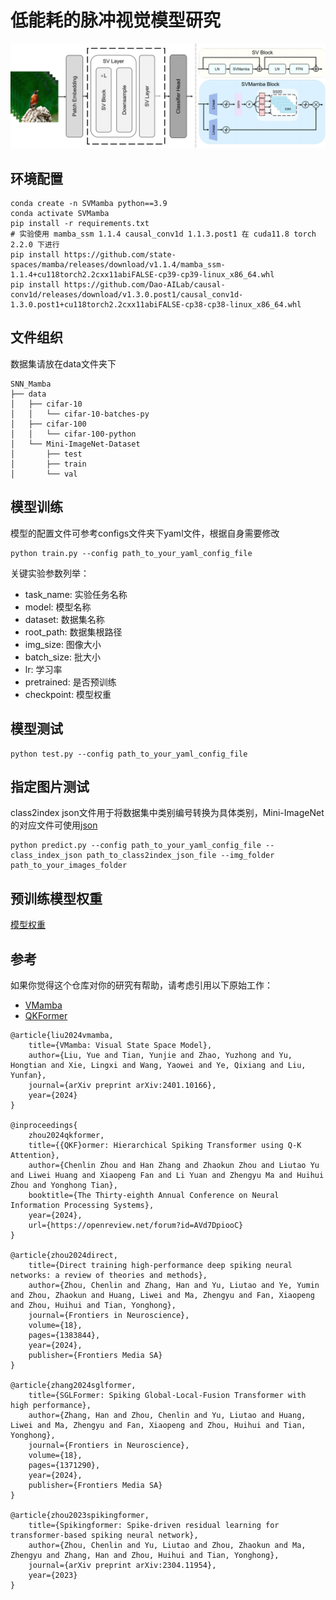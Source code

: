 # 低能耗的脉冲视觉模型研究
![SVMamba](figs/architecture.png)
## 环境配置
```
conda create -n SVMamba python==3.9
conda activate SVMamba
pip install -r requirements.txt
# 实验使用 mamba_ssm 1.1.4 causal_conv1d 1.1.3.post1 在 cuda11.8 torch 2.2.0 下进行
pip install https://github.com/state-spaces/mamba/releases/download/v1.1.4/mamba_ssm-1.1.4+cu118torch2.2cxx11abiFALSE-cp39-cp39-linux_x86_64.whl
pip install https://github.com/Dao-AILab/causal-conv1d/releases/download/v1.3.0.post1/causal_conv1d-1.3.0.post1+cu118torch2.2cxx11abiFALSE-cp38-cp38-linux_x86_64.whl
```

## 文件组织
数据集请放在data文件夹下
```
SNN_Mamba
├── data
│   ├── cifar-10
│   │   └── cifar-10-batches-py
│   ├── cifar-100
│   │   └── cifar-100-python
│   └── Mini-ImageNet-Dataset
│       ├── test
│       ├── train
│       └── val
```

## 模型训练
模型的配置文件可参考configs文件夹下yaml文件，根据自身需要修改
```
python train.py --config path_to_your_yaml_config_file
```
关键实验参数列举：
- task_name: 实验任务名称
- model: 模型名称
- dataset: 数据集名称
- root_path: 数据集根路径
- img_size: 图像大小
- batch_size: 批大小
- lr: 学习率
- pretrained: 是否预训练
- checkpoint: 模型权重
## 模型测试
```
python test.py --config path_to_your_yaml_config_file
```
## 指定图片测试
class2index json文件用于将数据集中类别编号转换为具体类别，Mini-ImageNet的对应文件可使用[json](https://drive.google.com/file/d/1LXD84iNkVhWxHhozJW_K2e9H9meKHNm5/view?usp=drive_link)
```
python predict.py --config path_to_your_yaml_config_file --class_index_json path_to_class2index_json_file --img_folder path_to_your_images_folder
```
## 预训练模型权重
[模型权重](https://drive.google.com/file/d/1Da5M6v3ouA6tYwt1mWt8V_9k8zxZOKem/view?usp=sharing)

## 参考
如果你觉得这个仓库对你的研究有帮助，请考虑引用以下原始工作：
- [VMamba](https://github.com/MzeroMiko/VMamba)
- [QKFormer](https://github.com/zhouchenlin2096/QKFormer/tree/master)
```
@article{liu2024vmamba,
    title={VMamba: Visual State Space Model},
    author={Liu, Yue and Tian, Yunjie and Zhao, Yuzhong and Yu, Hongtian and Xie, Lingxi and Wang, Yaowei and Ye, Qixiang and Liu, Yunfan},
    journal={arXiv preprint arXiv:2401.10166},
    year={2024}
}

@inproceedings{
    zhou2024qkformer,
    title={{QKF}ormer: Hierarchical Spiking Transformer using Q-K Attention},
    author={Chenlin Zhou and Han Zhang and Zhaokun Zhou and Liutao Yu and Liwei Huang and Xiaopeng Fan and Li Yuan and Zhengyu Ma and Huihui Zhou and Yonghong Tian},
    booktitle={The Thirty-eighth Annual Conference on Neural Information Processing Systems},
    year={2024},
    url={https://openreview.net/forum?id=AVd7DpiooC}
}

@article{zhou2024direct,
    title={Direct training high-performance deep spiking neural networks: a review of theories and methods},
    author={Zhou, Chenlin and Zhang, Han and Yu, Liutao and Ye, Yumin and Zhou, Zhaokun and Huang, Liwei and Ma, Zhengyu and Fan, Xiaopeng and Zhou, Huihui and Tian, Yonghong},
    journal={Frontiers in Neuroscience},
    volume={18},
    pages={1383844},
    year={2024},
    publisher={Frontiers Media SA}
}

@article{zhang2024sglformer,
    title={SGLFormer: Spiking Global-Local-Fusion Transformer with high performance},
    author={Zhang, Han and Zhou, Chenlin and Yu, Liutao and Huang, Liwei and Ma, Zhengyu and Fan, Xiaopeng and Zhou, Huihui and Tian, Yonghong},
    journal={Frontiers in Neuroscience},
    volume={18},
    pages={1371290},
    year={2024},
    publisher={Frontiers Media SA}
}

@article{zhou2023spikingformer,
    title={Spikingformer: Spike-driven residual learning for transformer-based spiking neural network},
    author={Zhou, Chenlin and Yu, Liutao and Zhou, Zhaokun and Ma, Zhengyu and Zhang, Han and Zhou, Huihui and Tian, Yonghong},
    journal={arXiv preprint arXiv:2304.11954},
    year={2023}
}
```
